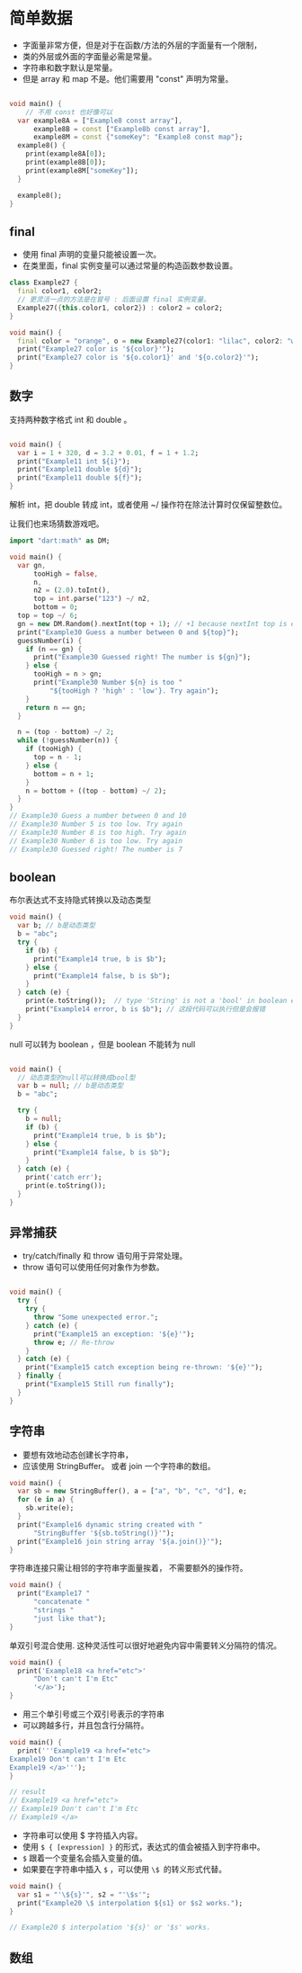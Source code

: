 # 简单数据

- 字面量非常方便，但是对于在函数/方法的外层的字面量有一个限制，
- 类的外层或外面的字面量必需是常量。
- 字符串和数字默认是常量。
- 但是 array 和 map 不是。他们需要用 "const" 声明为常量。

```dart

void main() {
    // 不用 const 也好像可以
  var example8A = ["Example8 const array"],
      example8B = const ["Example8b const array"],
      example8M = const {"someKey": "Example8 const map"};
  example8() {
    print(example8A[0]);
    print(example8B[0]);
    print(example8M["someKey"]);
  }

  example8();
}
```

## final

- 使用 final 声明的变量只能被设置一次。
- 在类里面，final 实例变量可以通过常量的构造函数参数设置。

```dart
class Example27 {
  final color1, color2;
  // 更灵活一点的方法是在冒号 : 后面设置 final 实例变量。
  Example27({this.color1, color2}) : color2 = color2;
}

void main() {
  final color = "orange", o = new Example27(color1: "lilac", color2: "white");
  print("Example27 color is '${color}'");
  print("Example27 color is '${o.color1}' and '${o.color2}'");
}

```

## 数字

支持两种数字格式 int 和 double 。

```dart

void main() {
  var i = 1 + 320, d = 3.2 + 0.01, f = 1 + 1.2;
  print("Example11 int ${i}");
  print("Example11 double ${d}");
  print("Example11 double ${f}");
}
```

解析 int，把 double 转成 int，或者使用 ~/ 操作符在除法计算时仅保留整数位。

让我们也来场猜数游戏吧。

```dart
import "dart:math" as DM;

void main() {
  var gn,
      tooHigh = false,
      n,
      n2 = (2.0).toInt(),
      top = int.parse("123") ~/ n2,
      bottom = 0;
  top = top ~/ 6;
  gn = new DM.Random().nextInt(top + 1); // +1 because nextInt top is exclusive
  print("Example30 Guess a number between 0 and ${top}");
  guessNumber(i) {
    if (n == gn) {
      print("Example30 Guessed right! The number is ${gn}");
    } else {
      tooHigh = n > gn;
      print("Example30 Number ${n} is too "
          "${tooHigh ? 'high' : 'low'}. Try again");
    }
    return n == gn;
  }

  n = (top - bottom) ~/ 2;
  while (!guessNumber(n)) {
    if (tooHigh) {
      top = n - 1;
    } else {
      bottom = n + 1;
    }
    n = bottom + ((top - bottom) ~/ 2);
  }
}
// Example30 Guess a number between 0 and 10
// Example30 Number 5 is too low. Try again
// Example30 Number 8 is too high. Try again
// Example30 Number 6 is too low. Try again
// Example30 Guessed right! The number is 7
```

## boolean

布尔表达式不支持隐式转换以及动态类型

```dart
void main() {
  var b; // b是动态类型
  b = "abc";
  try {
    if (b) {
      print("Example14 true, b is $b");
    } else {
      print("Example14 false, b is $b");
    }
  } catch (e) {
    print(e.toString());  // type 'String' is not a 'bool' in boolean expression
    print("Example14 error, b is $b"); // 这段代码可以执行但是会报错
  }
}
```

null 可以转为 boolean ，但是 boolean 不能转为 null

```dart

void main() {
  // 动态类型的null可以转换成bool型
  var b = null; // b是动态类型
  b = "abc";

  try {
    b = null;
    if (b) {
      print("Example14 true, b is $b");
    } else {
      print("Example14 false, b is $b");
    }
  } catch (e) {
    print('catch err');
    print(e.toString());
  }
}
```

## 异常捕获

- try/catch/finally 和 throw 语句用于异常处理。
- throw 语句可以使用任何对象作为参数。

```dart

void main() {
  try {
    try {
      throw "Some unexpected error.";
    } catch (e) {
      print("Example15 an exception: '${e}'");
      throw e; // Re-throw
    }
  } catch (e) {
    print("Example15 catch exception being re-thrown: '${e}'");
  } finally {
    print("Example15 Still run finally");
  }
}
```

## 字符串

- 要想有效地动态创建长字符串，
- 应该使用 StringBuffer。 或者 join 一个字符串的数组。

```dart
void main() {
  var sb = new StringBuffer(), a = ["a", "b", "c", "d"], e;
  for (e in a) {
    sb.write(e);
  }
  print("Example16 dynamic string created with "
      "StringBuffer '${sb.toString()}'");
  print("Example16 join string array '${a.join()}'");
}
```

字符串连接只需让相邻的字符串字面量挨着， 不需要额外的操作符。

```dart
void main() {
  print("Example17 "
      "concatenate "
      "strings "
      "just like that");
}
```

单双引号混合使用. 这种灵活性可以很好地避免内容中需要转义分隔符的情况。

```dart
void main() {
  print('Example18 <a href="etc">'
      "Don't can't I'm Etc"
      '</a>');
}
```

- 用三个单引号或三个双引号表示的字符串
- 可以跨越多行，并且包含行分隔符。

```dart
void main() {
  print('''Example19 <a href="etc">
Example19 Don't can't I'm Etc
Example19 </a>''');
}

// result
// Example19 <a href="etc">
// Example19 Don't can't I'm Etc
// Example19 </a>

```

- 字符串可以使用 $ 字符插入内容。
- 使用 `$ { [expression] }` 的形式，表达式的值会被插入到字符串中。
- `$` 跟着一个变量名会插入变量的值。
- 如果要在字符串中插入 `$` ，可以使用 `\$ `的转义形式代替。

```dart
void main() {
  var s1 = "'\${s}'", s2 = "'\$s'";
  print("Example20 \$ interpolation ${s1} or $s2 works.");
}

// Example20 $ interpolation '${s}' or '$s' works.
```

## 数组
